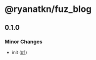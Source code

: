 # @ryanatkn/fuz_blog

## 0.1.0

### Minor Changes

- init ([#1](https://github.com/ryanatkn/fuz_blog/pull/1))
